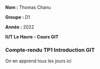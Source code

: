 **Nom :** Thomas Chanu

**Groupe :** D1

**Année :** 2022

**IUT Le Havre - Cours GIT**

### Compte-rendu TP1 Introduction GIT

On en apprend tous les jours ici

